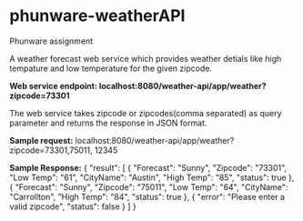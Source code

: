 # phunware-weatherAPI
Phunware assignment

A weather forecast web service which provides weather detials like high tempature and low temperature for the given zipcode.

**Web service endpoint: localhost:8080/weather-api/app/weather?zipcode=73301**

The web service takes zipcode or zipcodes(comma separated) as query parameter and returns the response in JSON format.

**Sample request:**
localhost:8080/weather-api/app/weather?zipcode=73301,75011, 12345

**Sample Response:**
{
  "result": [
    {
      "Forecast": "Sunny",
      "Zipcode": "73301",
      "Low Temp": "61",
      "CityName": "Austin",
      "High Temp": "85",
      "status": true
    },
    {
      "Forecast": "Sunny",
      "Zipcode": "75011",
      "Low Temp": "64",
      "CityName": "Carrollton",
      "High Temp": "84",
      "status": true
    },
    {
      "error": "Please enter a valid zipcode",
      "status": false
    }
  ]
}
